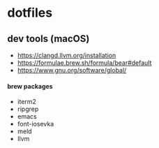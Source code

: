 # dotfiles
## dev tools (macOS)
- https://clangd.llvm.org/installation
- https://formulae.brew.sh/formula/bear#default
- https://www.gnu.org/software/global/

#### brew packages
- iterm2
- ripgrep
- emacs
- font-iosevka
- meld
- llvm
